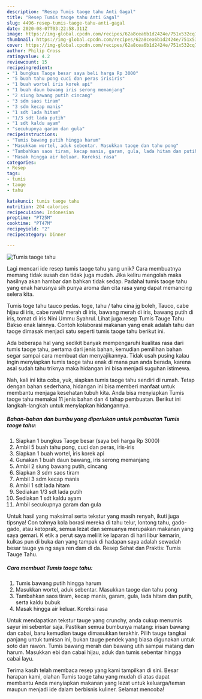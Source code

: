 ```yaml
---
description: "Resep Tumis taoge tahu Anti Gagal"
title: "Resep Tumis taoge tahu Anti Gagal"
slug: 4496-resep-tumis-taoge-tahu-anti-gagal
date: 2020-08-07T03:22:58.311Z
image: https://img-global.cpcdn.com/recipes/62a8cea6b1d2424e/751x532cq70/tumis-taoge-tahu-foto-resep-utama.jpg
thumbnail: https://img-global.cpcdn.com/recipes/62a8cea6b1d2424e/751x532cq70/tumis-taoge-tahu-foto-resep-utama.jpg
cover: https://img-global.cpcdn.com/recipes/62a8cea6b1d2424e/751x532cq70/tumis-taoge-tahu-foto-resep-utama.jpg
author: Philip Cross
ratingvalue: 4.2
reviewcount: 15
recipeingredient:
- "1 bungkus Taoge besar saya beli harga Rp 3000"
- "5 buah tahu pong cuci dan peras irisiris"
- "1 buah wortel iris korek api"
- "1 buah daun bawang iris serong memanjang"
- "2 siung bawang putih cincang"
- "3 sdm saos tiram"
- "3 sdm kecap manis"
- "1 sdt lada hitam"
- "1/3 sdt lada putih"
- "1 sdt kaldu ayam"
- "secukupnya garam dan gula"
recipeinstructions:
- "Tumis bawang putih hingga harum"
- "Masukkan wortel, aduk sebentar. Masukkan taoge dan tahu pong"
- "Tambahkan saos tiram, kecap manis, garam, gula, lada hitam dan putih, serta kaldu bubuk"
- "Masak hingga air keluar. Koreksi rasa"
categories:
- Resep
tags:
- tumis
- taoge
- tahu

katakunci: tumis taoge tahu 
nutrition: 204 calories
recipecuisine: Indonesian
preptime: "PT25M"
cooktime: "PT47M"
recipeyield: "2"
recipecategory: Dinner

---
```



![Tumis taoge tahu](https://img-global.cpcdn.com/recipes/62a8cea6b1d2424e/751x532cq70/tumis-taoge-tahu-foto-resep-utama.jpg)

Lagi mencari ide resep tumis taoge tahu yang unik? Cara membuatnya memang tidak susah dan tidak juga mudah. Jika keliru mengolah maka hasilnya akan hambar dan bahkan tidak sedap. Padahal tumis taoge tahu yang enak harusnya sih punya aroma dan cita rasa yang dapat memancing selera kita.

Tumis toge tahu tauco pedas. toge, tahu / tahu cina jg boleh, Tauco, cabe hijau di iris, cabe rawit/ merah di iris, bawang merah di iris, bawang putih di iris, tomat di iris Nini Ummu Syahrul. Lihat juga resep Tumis Tauge Tahu Bakso enak lainnya. Contoh kolaborasi makanan yang enak adalah tahu dan taoge dimasak menjadi satu seperti tumis taoge tahu berikut ini.

Ada beberapa hal yang sedikit banyak mempengaruhi kualitas rasa dari tumis taoge tahu, pertama dari jenis bahan, kemudian pemilihan bahan segar sampai cara membuat dan menyajikannya. Tidak usah pusing kalau ingin menyiapkan tumis taoge tahu enak di mana pun anda berada, karena asal sudah tahu triknya maka hidangan ini bisa menjadi suguhan istimewa.


Nah, kali ini kita coba, yuk, siapkan tumis taoge tahu sendiri di rumah. Tetap dengan bahan sederhana, hidangan ini bisa memberi manfaat untuk membantu menjaga kesehatan tubuh kita. Anda bisa menyiapkan Tumis taoge tahu memakai 11 jenis bahan dan 4 tahap pembuatan. Berikut ini langkah-langkah untuk menyiapkan hidangannya.

<!--inarticleads1-->

##### Bahan-bahan dan bumbu yang diperlukan untuk pembuatan Tumis taoge tahu:

1. Siapkan 1 bungkus Taoge besar (saya beli harga Rp 3000)
1. Ambil 5 buah tahu pong, cuci dan peras, iris-iris
1. Siapkan 1 buah wortel, iris korek api
1. Gunakan 1 buah daun bawang, iris serong memanjang
1. Ambil 2 siung bawang putih, cincang
1. Siapkan 3 sdm saos tiram
1. Ambil 3 sdm kecap manis
1. Ambil 1 sdt lada hitam
1. Sediakan 1/3 sdt lada putih
1. Sediakan 1 sdt kaldu ayam
1. Ambil secukupnya garam dan gula


Untuk hasil yang maksimal serta tekstur yang masih renyah, ikuti juga tipsnya! Con tohnya kola borasi mereka di tahu telur, lontong tahu, gado-gado, atau ketoprak, semua lezat dan semuanya merupakan makanan yang saya gemari. K etik a perut saya melilit ke laparan di hari libur kemarin, kulkas pun di buka dan yang tampak di hadapan saya adalah sewadah besar tauge ya ng saya ren dam di da. Resep Sehat dan Praktis: Tumis Tauge Tahu. 

<!--inarticleads2-->

##### Cara membuat Tumis taoge tahu:

1. Tumis bawang putih hingga harum
1. Masukkan wortel, aduk sebentar. Masukkan taoge dan tahu pong
1. Tambahkan saos tiram, kecap manis, garam, gula, lada hitam dan putih, serta kaldu bubuk
1. Masak hingga air keluar. Koreksi rasa


Untuk mendapatkan tekstur tauge yang crunchy, anda cukup menumis sayur ini sebentar saja. Pastikan semua bumbunya matang: irisan bawang dan cabai, baru kemudian tauge dimasukkan terakhir. Pilih tauge tangkai panjang untuk tumisan ini, bukan tauge pendek yang biasa digunakan untuk soto dan rawon. Tumis bawang merah dan bawang utih sampai matang dan harum. Masukkan ebi dan cabai hijau, aduk dan tumis sebentar hingga cabai layu. 

Terima kasih telah membaca resep yang kami tampilkan di sini. Besar harapan kami, olahan Tumis taoge tahu yang mudah di atas dapat membantu Anda menyiapkan makanan yang lezat untuk keluarga/teman maupun menjadi ide dalam berbisnis kuliner. Selamat mencoba!
